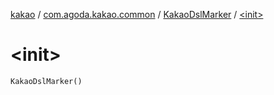 [kakao](../../index.md) / [com.agoda.kakao.common](../index.md) / [KakaoDslMarker](index.md) / [&lt;init&gt;](./-init-.md)

# &lt;init&gt;

`KakaoDslMarker()`